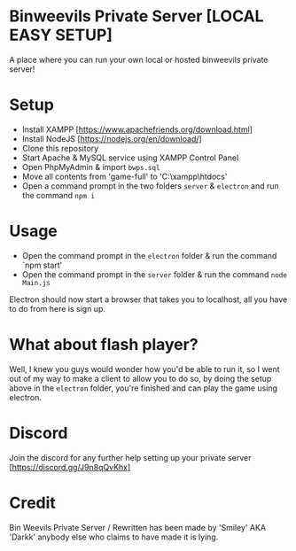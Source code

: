 # Binweevils Private Server [LOCAL EASY SETUP]
A place where you can run your own local or hosted binweevils private server!


# Setup

- Install XAMPP [https://www.apachefriends.org/download.html]
- Install NodeJS [https://nodejs.org/en/download/]
- Clone this repository
- Start Apache & MySQL service using XAMPP Control Panel
- Open PhpMyAdmin & import `bwps.sql`
- Move all contents from 'game-full' to 'C:\xampp\htdocs'
- Open a command prompt in the two folders `server` & `electron` and run the command `npm i`

# Usage

- Open the command prompt in the `electron` folder & run the command `npm start'
- Open the command prompt in the `server` folder & run the command `node Main.js`

Electron should now start a browser that takes you to localhost, all you have to do from here is sign up.

# What about flash player?
Well, I knew you guys would wonder how you'd be able to run it, so I went out of my way to make a client to allow you to do so, by doing the setup above in the `electron` folder, you're finished and can play the game using electron.

# Discord
Join the discord for any further help setting up your private server
[https://discord.gg/J9n8qQvKhx]

# Credit
Bin Weevils Private Server / Rewritten has been made by 'Smiley' AKA 'Darkk' anybody else who claims to have made it is lying.
